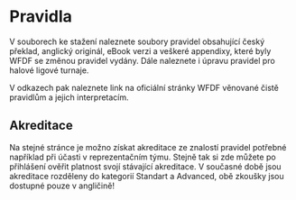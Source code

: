 # Pravidla

V souborech ke stažení naleznete soubory pravidel obsahující český překlad, anglický originál, eBook verzi a veškeré appendixy, které byly WFDF se změnou pravidel vydány. Dále naleznete i úpravu pravidel pro halové ligové turnaje. 

V odkazech pak naleznete link na oficiální stránky WFDF věnované čistě pravidlům a jejich interpretacím.

## Akreditace

Na stejné stránce je možno získat akreditace ze znalostí pravidel potřebné například při účasti v reprezentačním týmu. Stejně tak si zde můžete po přihlášení ověřit platnost svojí stávající akreditace. V současné době jsou akreditace rozděleny do kategorií Standart a Advanced, obě zkoušky jsou dostupné pouze v angličině! 
